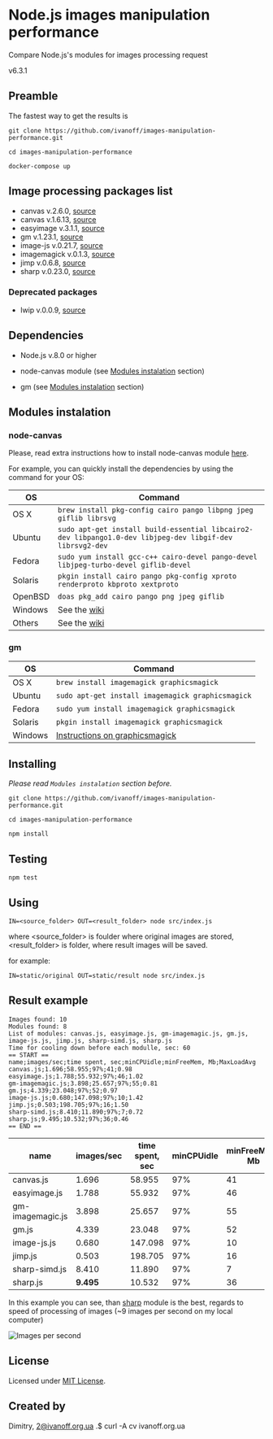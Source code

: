 # Node.js images manipulation performance

Compare Node.js's modules for images processing request 

v6.3.1

## Preamble

The fastest way to get the results is

`git clone https://github.com/ivanoff/images-manipulation-performance.git`

`cd images-manipulation-performance`

`docker-compose up`


## Image processing packages list

- canvas v.2.6.0, [source](https://www.npmjs.com/package/canvas)
- canvas v.1.6.13, [source](https://github.com/Automattic/node-canvas/releases/tag/v1.6.13)
- easyimage v.3.1.1, [source](https://www.npmjs.com/package/easyimage)
- gm v.1.23.1, [source](https://www.npmjs.com/package/gm)
- image-js v.0.21.7, [source](https://www.npmjs.com/package/image-js)
- imagemagick v.0.1.3, [source](https://www.npmjs.com/package/imagemagick)
- jimp v.0.6.8, [source](https://www.npmjs.com/package/jimp)
- sharp v.0.23.0, [source](https://www.npmjs.com/package/sharp)

### Deprecated packages

- lwip v.0.0.9, [source](https://www.npmjs.com/package/lwip)


## Dependencies

- Node.js v.8.0 or higher

- node-canvas module (see [Modules instalation](#modules_instalation) section)

- gm (see [Modules instalation](#modules_instalation) section)


## Modules instalation

### node-canvas

Please, read extra instructions how to install node-canvas module [here](https://github.com/Automattic/node-canvas).

For example, you can quickly install the dependencies by using the command for your OS:

OS | Command
----- | -----
OS X | `brew install pkg-config cairo pango libpng jpeg giflib librsvg`
Ubuntu | `sudo apt-get install build-essential libcairo2-dev libpango1.0-dev libjpeg-dev libgif-dev librsvg2-dev`
Fedora | `sudo yum install gcc-c++ cairo-devel pango-devel libjpeg-turbo-devel giflib-devel`
Solaris | `pkgin install cairo pango pkg-config xproto renderproto kbproto xextproto`
OpenBSD | `doas pkg_add cairo pango png jpeg giflib`
Windows | See the [wiki](https://github.com/Automattic/node-canvas/wiki/Installation:-Windows)
Others | See the [wiki](https://github.com/Automattic/node-canvas/wiki)

### gm

OS | Command
----- | -----
OS X | `brew install imagemagick graphicsmagick`
Ubuntu | `sudo apt-get install imagemagick graphicsmagick`
Fedora | `sudo yum install imagemagick graphicsmagick`
Solaris | `pkgin install imagemagick graphicsmagick`
Windows | [Instructions on graphicsmagick](http://www.graphicsmagick.org/INSTALL-windows.html)


## Installing

*Please read `Modules instalation` section before.*

`git clone https://github.com/ivanoff/images-manipulation-performance.git`

`cd images-manipulation-performance`

`npm install`


## Testing

`npm test`


## Using

`IN=<source_folder> OUT=<result_folder> node src/index.js`

where <source_folder> is foulder where original images are stored, <result_folder> is folder, where result images will be saved.

for example:

`IN=static/original OUT=static/result node src/index.js`


## Result example

```
Images found: 10
Modules found: 8
List of modules: canvas.js, easyimage.js, gm-imagemagic.js, gm.js, image-js.js, jimp.js, sharp-simd.js, sharp.js
Time for cooling down before each modulle, sec: 60
== START ==
name;images/sec;time spent, sec;minCPUidle;minFreeMem, Mb;MaxLoadAvg
canvas.js;1.696;58.955;97%;41;0.98
easyimage.js;1.788;55.932;97%;46;1.02
gm-imagemagic.js;3.898;25.657;97%;55;0.81
gm.js;4.339;23.048;97%;52;0.97
image-js.js;0.680;147.098;97%;10;1.42
jimp.js;0.503;198.705;97%;16;1.50
sharp-simd.js;8.410;11.890;97%;7;0.72
sharp.js;9.495;10.532;97%;36;0.46
== END ==
```

name            |images/sec|time spent, sec|minCPUidle|minFreeMem, Mb|MaxLoadAvg
----------------|----------|---------------|----------|--------------|----------
canvas.js       |1.696    |58.955  |97%|41 |0.98
easyimage.js    |1.788    |55.932  |97%|46 |1.02
gm-imagemagic.js|3.898    |25.657  |97%|55 |0.81
gm.js           |4.339    |23.048  |97%|52 |0.97
image-js.js     |0.680    |147.098 |97%|10 |1.42
jimp.js         |0.503    |198.705 |97%|16 |1.50
sharp-simd.js   |8.410    |11.890  |97%|7  |0.72
sharp.js        |**9.495**|10.532|  97%|36 |**0.46**


In this example you can see, than [sharp](http://sharp.dimens.io/en/stable/) module is the best, regards to speed of processing of images (~9 images per second on my local computer)

![Images per second](https://raw.githubusercontent.com/ivanoff/images-manipulation-performance/master/static/modules_images.png)


## License

Licensed under [MIT License](LICENSE).


## Created by

Dimitry, 2@ivanoff.org.ua .$ curl -A cv ivanoff.org.ua
